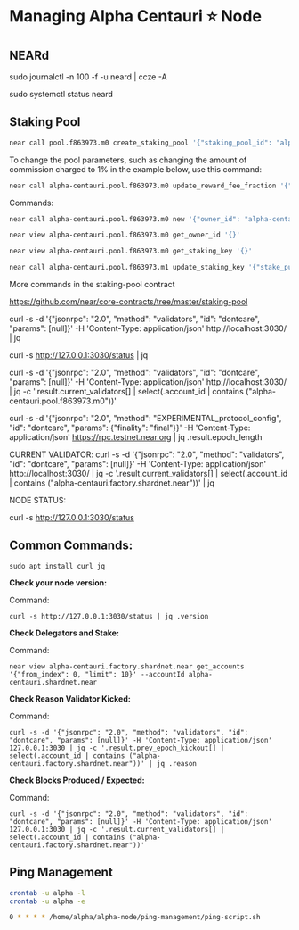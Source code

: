 # Managing Alpha Centauri ⭐️ Node

## NEARd

sudo journalctl -n 100 -f -u neard | ccze -A

sudo systemctl status neard

## Staking Pool

```sh
near call pool.f863973.m0 create_staking_pool '{"staking_pool_id": "alpha-centauri", "owner_id": "alpha-centauri.testnet", "stake_public_key": "ed25519:5JQJzUAPqehSkMjTp3p58cc4Dr4TgnPGqQ9poZ99rHUr", "reward_fee_fraction": {"numerator": 5, "denominator": 100}}' --accountId="alpha-centauri.testnet" --amount=30 --gas=300000000000000
```

To change the pool parameters, such as changing the amount of commission charged to 1% in the example below, use this command:

```sh
near call alpha-centauri.pool.f863973.m0 update_reward_fee_fraction '{"reward_fee_fraction": {"numerator": 1, "denominator": 100}}' --accountId alpha-centauri.testnet --gas=300000000000000
```

Commands:

```sh
near call alpha-centauri.pool.f863973.m0 new '{"owner_id": "alpha-centauri.testnet", "stake_public_key": "ed25519:5JQJzUAPqehSkMjTp3p58cc4Dr4TgnPGqQ9poZ99rHUr", "reward_fee_fraction": {"numerator": 5, "denominator": 100}}' --accountId alpha-centauri.testnet

near view alpha-centauri.pool.f863973.m0 get_owner_id '{}'

near view alpha-centauri.pool.f863973.m0 get_staking_key '{}'

near call alpha-centauri.pool.f863973.m1 update_staking_key '{"stake_public_key": "<public key>"}' --accountId <accountId>
```

More commands in the staking-pool contract

https://github.com/near/core-contracts/tree/master/staking-pool

curl -s -d '{"jsonrpc": "2.0", "method": "validators", "id": "dontcare", "params": [null]}' -H 'Content-Type: application/json' http://localhost:3030/ | jq

curl -s http://127.0.0.1:3030/status | jq

curl -s -d '{"jsonrpc": "2.0", "method": "validators", "id": "dontcare", "params": [null]}' -H 'Content-Type: application/json' http://localhost:3030/ | jq -c '.result.current_validators[] | select(.account_id | contains ("alpha-centauri.pool.f863973.m0"))'


curl -s -d '{"jsonrpc": "2.0", "method": "EXPERIMENTAL_protocol_config", "id": "dontcare", "params": {"finality": "final"}}' -H 'Content-Type: application/json' https://rpc.testnet.near.org | jq .result.epoch_length


CURRENT VALIDATOR:
curl -s -d '{"jsonrpc": "2.0", "method": "validators", "id": "dontcare", "params": [null]}' -H 'Content-Type: application/json' http://localhost:3030/ | jq -c '.result.current_validators[] | select(.account_id | contains ("alpha-centauri.factory.shardnet.near"))' | jq

NODE STATUS:

curl -s http://127.0.0.1:3030/status

## Common Commands:

```
sudo apt install curl jq
```

**Check your node version:**

Command:
```
curl -s http://127.0.0.1:3030/status | jq .version
```

**Check Delegators and Stake:**

Command:
```
near view alpha-centauri.factory.shardnet.near get_accounts '{"from_index": 0, "limit": 10}' --accountId alpha-centauri.shardnet.near
```

**Check Reason Validator Kicked:**

Command:
```
curl -s -d '{"jsonrpc": "2.0", "method": "validators", "id": "dontcare", "params": [null]}' -H 'Content-Type: application/json' 127.0.0.1:3030 | jq -c '.result.prev_epoch_kickout[] | select(.account_id | contains ("alpha-centauri.factory.shardnet.near"))' | jq .reason
```

**Check Blocks Produced / Expected:**

Command:
```
curl -s -d '{"jsonrpc": "2.0", "method": "validators", "id": "dontcare", "params": [null]}' -H 'Content-Type: application/json' 127.0.0.1:3030 | jq -c '.result.current_validators[] | select(.account_id | contains ("alpha-centauri.factory.shardnet.near"))'
```

## Ping Management

```sh
crontab -u alpha -l
crontab -u alpha -e

0 * * * * /home/alpha/alpha-node/ping-management/ping-script.sh
```
